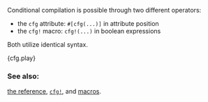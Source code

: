 Conditional compilation is possible through two different operators:

* the `cfg` attribute: `#[cfg(...)]` in attribute position
* the `cfg!` macro: `cfg!(...)` in boolean expressions

Both utilize identical syntax.

{cfg.play}

### See also:

[the reference][ref], [`cfg!`][cfg], and [macros][macros].

[cfg]: http://doc.rust-lang.org/std/macro.cfg!.html
[macros]: /macros.html
[ref]: http://doc.rust-lang.org/reference.html#conditional-compilation
